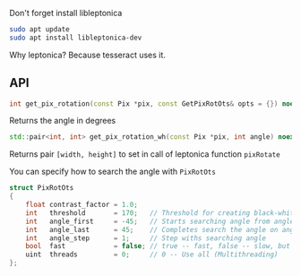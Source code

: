 Don't forget install libleptonica

```bash
sudo apt update
sudo apt install libleptonica-dev
```

Why leptonica? Because tesseract uses it.

## API

```c++
int get_pix_rotation(const Pix *pix, const GetPixRotOts& opts = {}) noexcept;
```
Returns the angle in degrees


```c++
std::pair<int, int> get_pix_rotation_wh(const Pix *pix, int angle) noexcept;
```
Returns pair `[width, height]` to set in call of leptonica function `pixRotate`


You can specify how to search the angle with `PixRotOts`
```c++
struct PixRotOts
{
    float contrast_factor = 1.0;
    int   threshold       = 170;   // Threshold for creating black-white representation
    int   angle_first     = -45;   // Starts searching angle from angle_first
    int   angle_last      = 45;    // Completes search the angle on angle_last
    int   angle_step      = 1;     // Step withs searching angle
    bool  fast            = false; // true -- fast, false -- slow, but more accurate (scans vertical lines)
    uint  threads         = 0;     // 0 -- Use all (Multithreading)
};
```
